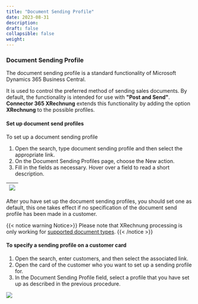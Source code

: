 ```yaml
---
title: "Document Sending Profile"
date: 2023-08-31
description: 
draft: false
collapsible: false
weight: 
---
```

### Document Sending Profile

The document sending profile is a standard functionality of Microsoft Dynamics 365 Business Central.

It is used to control the preferred method of sending sales documents. By default, the functionality is intended for use with **"Post and Send"**. **Connector 365 XRechnung** extends this functionality by adding the option **XRechnung** to the possible profiles.

#### Set up document send profiles

To set up a document sending profile

1. Open the search, type document sending profile and then select the appropriate link.
2. On the Document Sending Profiles page, choose the New action.
3. Fill in the fields as necessary. Hover over a field to read a short description.

|![](images/apps/XRechnung/us/doc-sending-profiles.png)|
|-|

After you have set up the document sending profiles, you should set one as default, this one takes effect if no specification of the document send profile has been made in a customer.

{{< notice warning Notice>}}
Please note that XRechnung processing is only working for [supported document types](en-us/apps/xrechnung/first-steps/introduction).
{{< /notice >}}

#### To specify a sending profile on a customer card

1. Open the search, enter customers, and then select the associated link.
2. Open the card of the customer who you want to set up a sending profile for.
3. In the Document Sending Profile field, select a profile that you have set up as described in the previous procedure.

![](images/apps/XRechnung/us/customer-doc-sending-profiles.png)